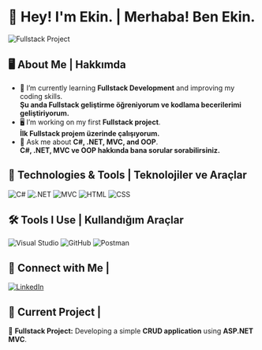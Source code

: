 # 👋 Hey! I'm Ekin. | Merhaba! Ben Ekin.

![Fullstack Project](https://your-image-url.com)

## 🖥️ About Me | Hakkımda
- 🌱 I’m currently learning **Fullstack Development** and improving my coding skills.  
  **Şu anda Fullstack geliştirme öğreniyorum ve kodlama becerilerimi geliştiriyorum.**
- 🖥️ I’m working on my first **Fullstack project**.  
  **İlk Fullstack projem üzerinde çalışıyorum.**
- 💬 Ask me about **C#, .NET, MVC, and OOP**.  
  **C#, .NET, MVC ve OOP hakkında bana sorular sorabilirsiniz.**

## 🚀 Technologies & Tools | Teknolojiler ve Araçlar
![C#](https://img.shields.io/badge/C%23-239120?style=for-the-badge&logo=csharp&logoColor=white)
![.NET](https://img.shields.io/badge/.NET-512BD4?style=for-the-badge&logo=dotnet&logoColor=white)
![MVC](https://img.shields.io/badge/MVC-FF6F00?style=for-the-badge&logo=microsoft&logoColor=white)
![HTML](https://img.shields.io/badge/HTML5-E34F26?style=for-the-badge&logo=html5&logoColor=white)
![CSS](https://img.shields.io/badge/CSS3-1572B6?style=for-the-badge&logo=css3&logoColor=white)

## 🛠 Tools I Use | Kullandığım Araçlar
![Visual Studio](https://img.shields.io/badge/Visual_Studio-5C2D91?style=for-the-badge&logo=visual%20studio&logoColor=white)
![GitHub](https://img.shields.io/badge/GitHub-181717?style=for-the-badge&logo=github&logoColor=white)
![Postman](https://img.shields.io/badge/Postman-FF6C37?style=for-the-badge&logo=postman&logoColor=white)

## 🔗 Connect with Me | 
[![LinkedIn](https://img.shields.io/badge/LinkedIn-0A66C2?style=for-the-badge&logo=linkedin&logoColor=white)]([https://linkedin.com/in/your-profile](https://www.linkedin.com/in/ekin-%C3%B6zt%C3%BCrk-a06659249/))

## 🎯 Current Project |
📌 **Fullstack Project:** Developing a simple **CRUD application** using **ASP.NET MVC**. 
